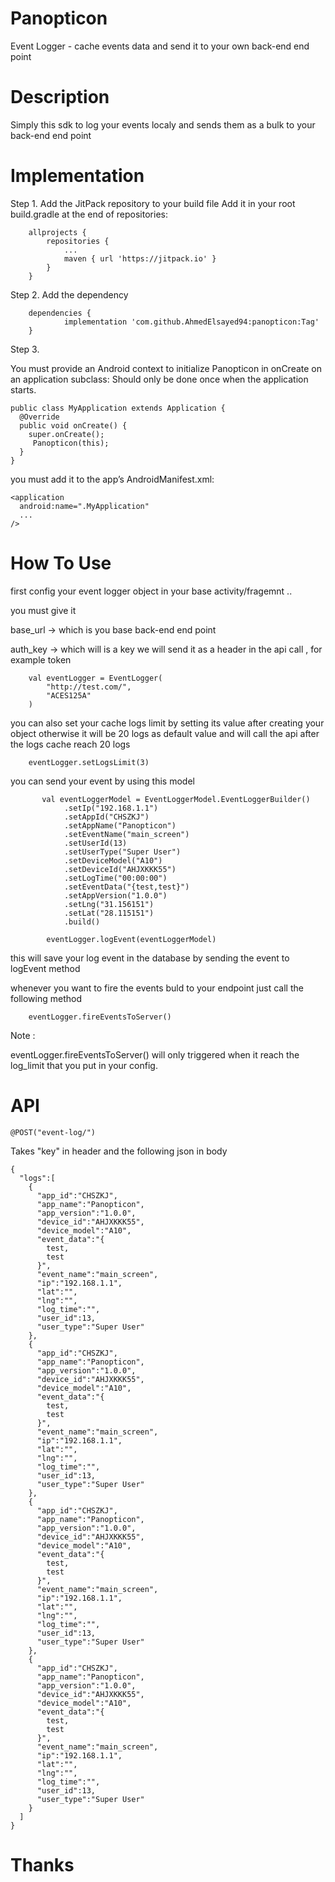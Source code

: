 # Panopticon
Event Logger - cache events data and send it to your own back-end end point

# Description
Simply this sdk to log your events localy and sends them as a bulk to your back-end end point

# Implementation

Step 1. Add the JitPack repository to your build file
Add it in your root build.gradle at the end of repositories:

```
	allprojects {
		repositories {
			...
			maven { url 'https://jitpack.io' }
		}
	}
```
  
Step 2. Add the dependency

```
	dependencies {
	        implementation 'com.github.AhmedElsayed94:panopticon:Tag'
	}
  ```
  
Step 3. 

You must provide an Android context to initialize Panopticon in onCreate on an application subclass:
Should only be done once when the application starts.
```
public class MyApplication extends Application {
  @Override
  public void onCreate() {
    super.onCreate();
     Panopticon(this);
  }
}
```
you must add it to the app’s AndroidManifest.xml:

```
<application
  android:name=".MyApplication"
  ...
/>

```
# How To Use

first config your event logger object in your base activity/fragemnt .. 

you must give it 

base_url -> which is you base back-end end point

auth_key -> which will is a key we will send it as a header in the api call , for example token 

        val eventLogger = EventLogger(
            "http://test.com/",
            "ACES125A"
        )

you can also set your cache logs limit by setting its value after creating your object otherwise it will be 20 logs as default value and will call the api after the logs cache reach 20 logs 

        eventLogger.setLogsLimit(3)
        
you can send your event by using this model

```
       val eventLoggerModel = EventLoggerModel.EventLoggerBuilder()
            .setIp("192.168.1.1")
            .setAppId("CHSZKJ")
            .setAppName("Panopticon")
            .setEventName("main_screen")
            .setUserId(13)
            .setUserType("Super User")
            .setDeviceModel("A10")
            .setDeviceId("AHJXKKK55")
            .setLogTime("00:00:00")
            .setEventData("{test,test}")
            .setAppVersion("1.0.0")
            .setLng("31.156151")
            .setLat("28.115151")
            .build()

        eventLogger.logEvent(eventLoggerModel)

```
this will save your log event in the database by sending the event to logEvent method

whenever you want to fire the events buld to your endpoint just call the following method

        eventLogger.fireEventsToServer()
        
Note :  

eventLogger.fireEventsToServer() will only triggered when it reach the log_limit that you put in your config.

# API

```
@POST("event-log/")

```
Takes "key" in header and the following json in body

```
{
  "logs":[
    {
      "app_id":"CHSZKJ",
      "app_name":"Panopticon",
      "app_version":"1.0.0",
      "device_id":"AHJXKKK55",
      "device_model":"A10",
      "event_data":"{
        test,
        test
      }",
      "event_name":"main_screen",
      "ip":"192.168.1.1",
      "lat":"",
      "lng":"",
      "log_time":"",
      "user_id":13,
      "user_type":"Super User"
    },
    {
      "app_id":"CHSZKJ",
      "app_name":"Panopticon",
      "app_version":"1.0.0",
      "device_id":"AHJXKKK55",
      "device_model":"A10",
      "event_data":"{
        test,
        test
      }",
      "event_name":"main_screen",
      "ip":"192.168.1.1",
      "lat":"",
      "lng":"",
      "log_time":"",
      "user_id":13,
      "user_type":"Super User"
    },
    {
      "app_id":"CHSZKJ",
      "app_name":"Panopticon",
      "app_version":"1.0.0",
      "device_id":"AHJXKKK55",
      "device_model":"A10",
      "event_data":"{
        test,
        test
      }",
      "event_name":"main_screen",
      "ip":"192.168.1.1",
      "lat":"",
      "lng":"",
      "log_time":"",
      "user_id":13,
      "user_type":"Super User"
    },
    {
      "app_id":"CHSZKJ",
      "app_name":"Panopticon",
      "app_version":"1.0.0",
      "device_id":"AHJXKKK55",
      "device_model":"A10",
      "event_data":"{
        test,
        test
      }",
      "event_name":"main_screen",
      "ip":"192.168.1.1",
      "lat":"",
      "lng":"",
      "log_time":"",
      "user_id":13,
      "user_type":"Super User"
    }
  ]
}
```

# Thanks





  
